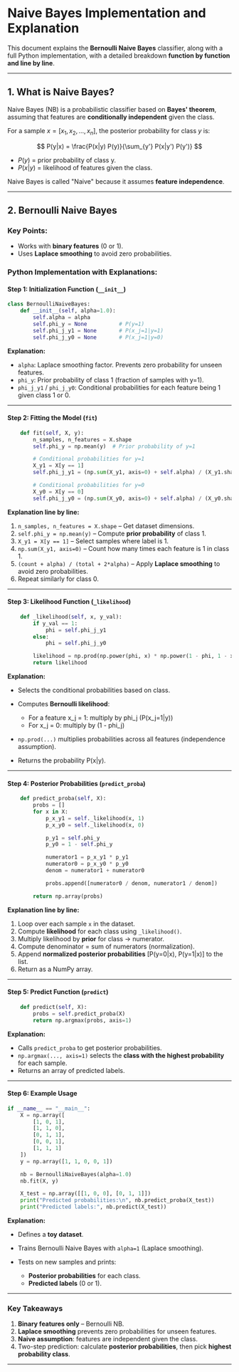 # Naive Bayes Implementation and Explanation

This document explains the **Bernoulli Naive Bayes** classifier, along with a full Python implementation, with a detailed breakdown **function by function and line by line**.

---

## **1. What is Naive Bayes?**

Naive Bayes (NB) is a probabilistic classifier based on **Bayes' theorem**, assuming that features are **conditionally independent** given the class.

For a sample $x = [x_1, x_2, ..., x_n]$, the posterior probability for class $y$ is:

$$
P(y|x) = \frac{P(x|y) P(y)}{\sum_{y'} P(x|y') P(y')}
$$

- $P(y)$ = prior probability of class y.
- $P(x|y)$ = likelihood of features given the class.

Naive Bayes is called "Naive" because it assumes **feature independence**.

---

## **2. Bernoulli Naive Bayes**

### **Key Points:**

- Works with **binary features** (0 or 1).
- Uses **Laplace smoothing** to avoid zero probabilities.

### **Python Implementation with Explanations:**

#### **Step 1: Initialization Function (`__init__`)**

```python
class BernoulliNaiveBayes:
    def __init__(self, alpha=1.0):
        self.alpha = alpha
        self.phi_y = None          # P(y=1)
        self.phi_j_y1 = None       # P(x_j=1|y=1)
        self.phi_j_y0 = None       # P(x_j=1|y=0)
```

**Explanation:**

- `alpha`: Laplace smoothing factor. Prevents zero probability for unseen features.
- `phi_y`: Prior probability of class 1 (fraction of samples with y=1).
- `phi_j_y1` / `phi_j_y0`: Conditional probabilities for each feature being 1 given class 1 or 0.

---

#### **Step 2: Fitting the Model (`fit`)**

```python
    def fit(self, X, y):
        n_samples, n_features = X.shape
        self.phi_y = np.mean(y)  # Prior probability of y=1

        # Conditional probabilities for y=1
        X_y1 = X[y == 1]
        self.phi_j_y1 = (np.sum(X_y1, axis=0) + self.alpha) / (X_y1.shape[0] + 2*self.alpha)

        # Conditional probabilities for y=0
        X_y0 = X[y == 0]
        self.phi_j_y0 = (np.sum(X_y0, axis=0) + self.alpha) / (X_y0.shape[0] + 2*self.alpha)
```

**Explanation line by line:**

1. `n_samples, n_features = X.shape` – Get dataset dimensions.
2. `self.phi_y = np.mean(y)` – Compute **prior probability** of class 1.
3. `X_y1 = X[y == 1]` – Select samples where label is 1.
4. `np.sum(X_y1, axis=0)` – Count how many times each feature is 1 in class 1.
5. `(count + alpha) / (total + 2*alpha)` – Apply **Laplace smoothing** to avoid zero probabilities.
6. Repeat similarly for class 0.

---

#### **Step 3: Likelihood Function (`_likelihood`)**

```python
    def _likelihood(self, x, y_val):
        if y_val == 1:
            phi = self.phi_j_y1
        else:
            phi = self.phi_j_y0

        likelihood = np.prod(np.power(phi, x) * np.power(1 - phi, 1 - x))
        return likelihood
```

**Explanation:**

- Selects the conditional probabilities based on class.
- Computes **Bernoulli likelihood**:

  - For a feature x_j = 1: multiply by phi_j (P(x_j=1|y))
  - For x_j = 0: multiply by (1 - phi_j)

- `np.prod(...)` multiplies probabilities across all features (independence assumption).
- Returns the probability P(x|y).

---

#### **Step 4: Posterior Probabilities (`predict_proba`)**

```python
    def predict_proba(self, X):
        probs = []
        for x in X:
            p_x_y1 = self._likelihood(x, 1)
            p_x_y0 = self._likelihood(x, 0)

            p_y1 = self.phi_y
            p_y0 = 1 - self.phi_y

            numerator1 = p_x_y1 * p_y1
            numerator0 = p_x_y0 * p_y0
            denom = numerator1 + numerator0

            probs.append([numerator0 / denom, numerator1 / denom])

        return np.array(probs)
```

**Explanation line by line:**

1. Loop over each sample `x` in the dataset.
2. Compute **likelihood** for each class using `_likelihood()`.
3. Multiply likelihood by **prior** for class → numerator.
4. Compute denominator = sum of numerators (normalization).
5. Append **normalized posterior probabilities** \[P(y=0|x), P(y=1|x)] to the list.
6. Return as a NumPy array.

---

#### **Step 5: Predict Function (`predict`)**

```python
    def predict(self, X):
        probs = self.predict_proba(X)
        return np.argmax(probs, axis=1)
```

**Explanation:**

- Calls `predict_proba` to get posterior probabilities.
- `np.argmax(..., axis=1)` selects the **class with the highest probability** for each sample.
- Returns an array of predicted labels.

---

#### **Step 6: Example Usage**

```python
if __name__ == "__main__":
    X = np.array([
        [1, 0, 1],
        [1, 1, 0],
        [0, 1, 1],
        [0, 0, 1],
        [1, 1, 1]
    ])
    y = np.array([1, 1, 0, 0, 1])

    nb = BernoulliNaiveBayes(alpha=1.0)
    nb.fit(X, y)

    X_test = np.array([[1, 0, 0], [0, 1, 1]])
    print("Predicted probabilities:\n", nb.predict_proba(X_test))
    print("Predicted labels:", nb.predict(X_test))
```

**Explanation:**

- Defines a **toy dataset**.
- Trains Bernoulli Naive Bayes with `alpha=1` (Laplace smoothing).
- Tests on new samples and prints:

  - **Posterior probabilities** for each class.
  - **Predicted labels** (0 or 1).

---

### **Key Takeaways**

1. **Binary features only** – Bernoulli NB.
2. **Laplace smoothing** prevents zero probabilities for unseen features.
3. **Naive assumption**: features are independent given the class.
4. Two-step prediction: calculate **posterior probabilities**, then pick **highest probability class**.

---
